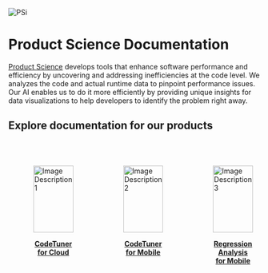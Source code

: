 ![PSi](images/psi.svg)  

# Product Science Documentation

[Product Science](https://www.productscience.ai/) 
develops tools that enhance software performance and efficiency 
by uncovering and addressing inefficiencies at the code level. 
We analyzes the code and 
actual runtime data to pinpoint performance issues. Our AI enables us 
to do it more efficiently by providing unique insights for data 
visualizations to help developers to identify the problem 
right away.


## Explore documentation for our products

<div style="display: flex;">
  <div style="flex: 1; padding: 50px;">
    <a href="cloud/overview">
        <img src="/images/Cloud.png" alt="Image Description 1" style="width:100%;">
        <p style="text-align: center; font-weight: bold;">CodeTuner for Cloud</p>
    </a>
  </div>
  <div style="flex: 1; padding: 50px;">
    <a href="mobile/overview">
        <img src="/images/Mobile.png" alt="Image Description 2" style="width:100%;">
        <p style="text-align: center; font-weight: bold;">CodeTuner for Mobile</p>
    </a>
  </div>
  <div style="flex: 1; padding: 50px;">
    <a href="ra/overview">
        <img src="/images/Regression2.png" alt="Image Description 3" style="width:100%;">
        <p style="text-align: center; font-weight: bold;">Regression Analysis for Mobile</p>
    </a>
  </div>
</div>
